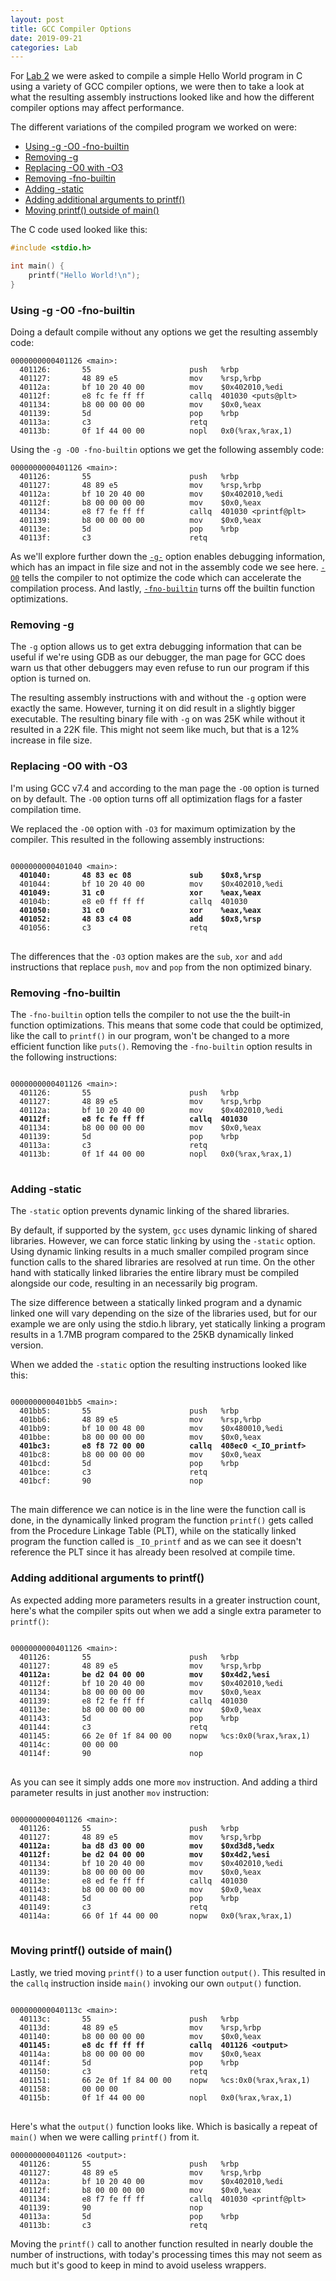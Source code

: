 ```yaml
---
layout: post
title: GCC Compiler Options
date: 2019-09-21
categories: Lab
---
```


For [Lab 2](https://wiki.cdot.senecacollege.ca/wiki/SPO600_Compiled_C_Lab) we were asked to compile a simple Hello World program in C using a variety of GCC compiler options, we were then to take a look at what the resulting assembly instructions looked like and how the different compiler options may affect performance.

<!-- more -->

The different variations of the compiled program we worked on were:
- [Using -g -O0 -fno-builtin](#using--g--o0--fno-builtin)
- [Removing -g](#removing--g)
- [Replacing -O0 with -O3](#replacing--o0-with--o3)
- [Removing -fno-builtin](#removing--fno-builtin)
- [Adding -static](#adding--static)
- [Adding additional arguments to printf()](#adding-additional-arguments-to-printf)
- [Moving printf() outside of main()](#moving-printf-outside-of-main)

The C code used looked like this:

```c
#include <stdio.h>

int main() {
    printf("Hello World!\n");
}
```

### Using -g -O0 -fno-builtin

Doing a default compile without any options we get the resulting assembly code:

```
0000000000401126 <main>:
  401126:       55                      push   %rbp
  401127:       48 89 e5                mov    %rsp,%rbp
  40112a:       bf 10 20 40 00          mov    $0x402010,%edi
  40112f:       e8 fc fe ff ff          callq  401030 <puts@plt>
  401134:       b8 00 00 00 00          mov    $0x0,%eax
  401139:       5d                      pop    %rbp
  40113a:       c3                      retq
  40113b:       0f 1f 44 00 00          nopl   0x0(%rax,%rax,1)

```

Using the `-g -O0 -fno-builtin` options we get the following assembly code:

```
0000000000401126 <main>:
  401126:       55                      push   %rbp
  401127:       48 89 e5                mov    %rsp,%rbp
  40112a:       bf 10 20 40 00          mov    $0x402010,%edi
  40112f:       b8 00 00 00 00          mov    $0x0,%eax
  401134:       e8 f7 fe ff ff          callq  401030 <printf@plt>
  401139:       b8 00 00 00 00          mov    $0x0,%eax
  40113e:       5d                      pop    %rbp
  40113f:       c3                      retq

```

As we'll explore further down the [`-g-`](#removing--g) option enables debugging information, which has an impact in file size and not in the assembly code we see here. [`-O0`](#replacing--o0-with--o3) tells the compiler to not optimize the code which can accelerate the compilation process. And lastly, [`-fno-builtin`](#removing--fno-builtin) turns off the builtin function optimizations.

### Removing -g

The `-g` option allows us to get extra debugging information that can be useful if we're using GDB as our debugger, the man page for GCC does warn us that other debuggers may even refuse to run our program if this option is turned on.

The resulting assembly instructions with and without the `-g` option were exactly the same. However, turning it on did result in a slightly bigger executable. The resulting binary file with `-g` on was 25K while without it resulted in a 22K file. This might not seem like much, but that is a 12% increase in file size.

### Replacing -O0 with -O3

I'm using GCC v7.4 and according to the man page the `-O0` option is turned on by default. The `-O0` option turns off all optimization flags for a faster compilation time.

We replaced the `-O0` option with `-O3` for maximum optimization by the compiler. This resulted in the following assembly instructions:

<pre>
<code>
0000000000401040 &lt;main&gt;:
  <b>401040:       48 83 ec 08             sub    $0x8,%rsp</b>
  401044:       bf 10 20 40 00          mov    $0x402010,%edi
  <b>401049:       31 c0                   xor    %eax,%eax</b>
  40104b:       e8 e0 ff ff ff          callq  401030 <printf@plt>
  <b>401050:       31 c0                   xor    %eax,%eax</b>
  <b>401052:       48 83 c4 08             add    $0x8,%rsp</b>
  401056:       c3                      retq   
</code>
</pre>
The differences that the `-O3` option makes are the `sub`, `xor` and `add` instructions that replace `push`, `mov` and `pop` from the non optimized binary. 


### Removing -fno-builtin

The `-fno-builtin` option tells the compiler to not use the the built-in function optimizations. This means that some code that could be optimized, like the call to `printf()` in our program, won't be changed to a more efficient function like `puts()`. Removing the `-fno-builtin` option results in the following instructions:

<pre>
<code>
0000000000401126 &lt;main&gt;:
  401126:       55                      push   %rbp
  401127:       48 89 e5                mov    %rsp,%rbp
  40112a:       bf 10 20 40 00          mov    $0x402010,%edi
  <b>40112f:       e8 fc fe ff ff          callq  401030 <puts@plt></b>
  401134:       b8 00 00 00 00          mov    $0x0,%eax
  401139:       5d                      pop    %rbp
  40113a:       c3                      retq   
  40113b:       0f 1f 44 00 00          nopl   0x0(%rax,%rax,1)
</code>
</pre>


### Adding -static

The `-static` option prevents dynamic linking of the shared libraries.

By default, if supported by the system, `gcc` uses dynamic linking of shared libraries. However, we can force static linking by using the `-static` option. Using dynamic linking results in a much smaller compiled program since function calls to the shared libraries are resolved at run time. On the other hand with statically linked libraries the entire library must be compiled alongside our code, resulting in an necessarily big program.

The size difference between a statically linked program and a dynamic linked one will vary depending on the size of the libraries used, but for our example we are only using the stdio.h library, yet statically linking a program results in a 1.7MB program compared to the 25KB dynamically linked version.

When we added the `-static` option the resulting instructions looked like this:

<pre>
<code>
0000000000401bb5 &lt;main&gt;:
  401bb5:       55                      push   %rbp
  401bb6:       48 89 e5                mov    %rsp,%rbp
  401bb9:       bf 10 00 48 00          mov    $0x480010,%edi
  401bbe:       b8 00 00 00 00          mov    $0x0,%eax
  <b>401bc3:       e8 f8 72 00 00          callq  408ec0 &lt;_IO_printf&gt;</b>
  401bc8:       b8 00 00 00 00          mov    $0x0,%eax
  401bcd:       5d                      pop    %rbp
  401bce:       c3                      retq
  401bcf:       90                      nop
</code>
</pre>

The main difference we can notice is in the line were the function call is done, in the dynamically linked program the function `printf()` gets called from the Procedure Linkage Table (PLT), while on the statically linked program the function called is `_IO_printf` and as we can see it doesn't reference the PLT since it has already been resolved at compile time.

### Adding additional arguments to printf()

As expected adding more parameters results in a greater instruction count, here's what the compiler spits out when we add a single extra parameter to `printf()`:

<pre>
<code>
0000000000401126 &lt;main&gt;:
  401126:       55                      push   %rbp
  401127:       48 89 e5                mov    %rsp,%rbp
  <b>40112a:       be d2 04 00 00          mov    $0x4d2,%esi</b>
  40112f:       bf 10 20 40 00          mov    $0x402010,%edi
  401134:       b8 00 00 00 00          mov    $0x0,%eax
  401139:       e8 f2 fe ff ff          callq  401030 <printf@plt>
  40113e:       b8 00 00 00 00          mov    $0x0,%eax
  401143:       5d                      pop    %rbp
  401144:       c3                      retq   
  401145:       66 2e 0f 1f 84 00 00    nopw   %cs:0x0(%rax,%rax,1)
  40114c:       00 00 00 
  40114f:       90                      nop
</code>
</pre>

As you can see it simply adds one more `mov` instruction. And adding a third parameter results in just another `mov` instruction:

<pre>
<code>
0000000000401126 &lt;main&gt;:
  401126:       55                      push   %rbp
  401127:       48 89 e5                mov    %rsp,%rbp
  <b>40112a:       ba d8 d3 00 00          mov    $0xd3d8,%edx</b>
  <b>40112f:       be d2 04 00 00          mov    $0x4d2,%esi</b>
  401134:       bf 10 20 40 00          mov    $0x402010,%edi
  401139:       b8 00 00 00 00          mov    $0x0,%eax
  40113e:       e8 ed fe ff ff          callq  401030 <printf@plt>
  401143:       b8 00 00 00 00          mov    $0x0,%eax
  401148:       5d                      pop    %rbp
  401149:       c3                      retq   
  40114a:       66 0f 1f 44 00 00       nopw   0x0(%rax,%rax,1)
</code>
</pre>

### Moving printf() outside of main()

Lastly, we tried moving `printf()` to a user function `output()`. This resulted in the `callq` instruction inside `main()` invoking our own `output()` function.

<pre>
<code>
000000000040113c &lt;main&gt;:
  40113c:       55                      push   %rbp
  40113d:       48 89 e5                mov    %rsp,%rbp
  401140:       b8 00 00 00 00          mov    $0x0,%eax
  <b>401145:       e8 dc ff ff ff          callq  401126 &lt;output&gt;</b>
  40114a:       b8 00 00 00 00          mov    $0x0,%eax
  40114f:       5d                      pop    %rbp
  401150:       c3                      retq   
  401151:       66 2e 0f 1f 84 00 00    nopw   %cs:0x0(%rax,%rax,1)
  401158:       00 00 00 
  40115b:       0f 1f 44 00 00          nopl   0x0(%rax,%rax,1)
</code>
</pre>

Here's what the `output()` function looks like. Which is basically a repeat of `main()` when we were calling `printf()` from it.

```
0000000000401126 <output>:
  401126:       55                      push   %rbp
  401127:       48 89 e5                mov    %rsp,%rbp
  40112a:       bf 10 20 40 00          mov    $0x402010,%edi
  40112f:       b8 00 00 00 00          mov    $0x0,%eax
  401134:       e8 f7 fe ff ff          callq  401030 <printf@plt>
  401139:       90                      nop
  40113a:       5d                      pop    %rbp
  40113b:       c3                      retq   
```
Moving the `printf()` call to another function resulted in nearly double the number of instructions, with today's processing times this may not seem as much but it's good to keep in mind to avoid useless wrappers.
